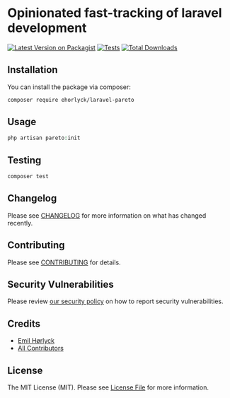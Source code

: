 # Opinionated fast-tracking of laravel development

[![Latest Version on Packagist](https://img.shields.io/packagist/v/ehorlyck/laravel-pareto.svg?style=flat-square)](https://packagist.org/packages/ehorlyck/laravel-pareto)
[![Tests](https://img.shields.io/github/actions/workflow/status/ehorlyck/laravel-pareto/run-tests.yml?branch=main&label=tests&style=flat-square)](https://github.com/ehorlyck/laravel-pareto/actions/workflows/run-tests.yml)
[![Total Downloads](https://img.shields.io/packagist/dt/ehorlyck/laravel-pareto.svg?style=flat-square)](https://packagist.org/packages/ehorlyck/laravel-pareto)



## Installation

You can install the package via composer:

```bash
composer require ehorlyck/laravel-pareto
```

## Usage

```php
php artisan pareto:init
```

## Testing

```bash
composer test
```

## Changelog

Please see [CHANGELOG](CHANGELOG.md) for more information on what has changed recently.

## Contributing

Please see [CONTRIBUTING](https://github.com/spatie/.github/blob/main/CONTRIBUTING.md) for details.

## Security Vulnerabilities

Please review [our security policy](../../security/policy) on how to report security vulnerabilities.

## Credits

- [Emil Hørlyck](https://github.com/eHorlyck)
- [All Contributors](../../contributors)

## License

The MIT License (MIT). Please see [License File](LICENSE.md) for more information.
